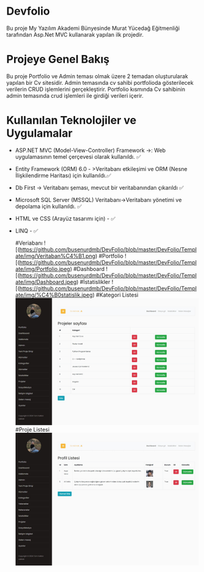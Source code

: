 #  Devfolio
Bu proje My Yazılım Akademi Bünyesinde Murat Yücedağ Eğitmenliği tarafından  Asp.Net MVC kullanarak yapılan ilk projedir.

# Projeye Genel Bakış
Bu proje Portfolio ve Admin teması olmak üzere 2 temadan oluşturularak yapılan bir Cv sitesidir.
Admin temasında cv sahibi  portfolioda gösterilecek verilerin CRUD işlemlerini gerçekleştirir.
Portfolio kısmında Cv sahibinin admin temasında crud işlemleri ile girdiği verileri içerir.


# Kullanılan Teknolojiler ve Uygulamalar
- ASP.NET MVC (Model-View-Controller) Framework ->: Web uygulamasının temel çerçevesi olarak kullanıldı. ✅
- Entity Framework (ORM) 6.0 - >Veritabanı etkileşimi ve ORM (Nesne İlişkilendirme Haritası) için kullanıldı.✅
-  Db First -> Veritabanı şeması, mevcut bir veritabanından çıkarıldı ✅
- Microsoft SQL Server (MSSQL) Veritabanı->Veritabanı yönetimi ve depolama için kullanıldı. ✅
- HTML ve CSS (Arayüz tasarımı için) - ✅
- LINQ - ✅

  #Veriabanı
   ![(https://github.com/busenurdmb/DevFolio/blob/master/DevFolio/Template/img/Veritaban%C4%B1.png)
  #Portfolio
   ![(https://github.com/busenurdmb/DevFolio/blob/master/DevFolio/Template/img/Portfolio.jpeg)
   #Dashboard
   ![(https://github.com/busenurdmb/DevFolio/blob/master/DevFolio/Template/img/Dashboard.jpeg)
  #İstatislikler
   ![(https://github.com/busenurdmb/DevFolio/blob/master/DevFolio/Template/img/%C4%B0statislik.jpeg)
   #Kategori Listesi
   ![](https://github.com/busenurdmb/DevFolio/blob/master/DevFolio/Template/img/Kategoriler.jpeg)
  #Proje Listesi
   ![Proje](https://github.com/busenurdmb/DevFolio/blob/master/DevFolio/Template/img/ReferansListesi.jpeg)
